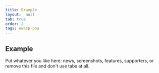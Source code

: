 ```yaml
---
title: Example
layout:  null
tab: true
order: 2
tags: owasp-poa
---
```


## Example

Put whatever you like here: news, screenshots, features, supporters, or remove this file and don't use tabs at all.
